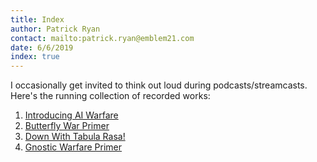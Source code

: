 ```yaml
---
title: Index
author: Patrick Ryan
contact: mailto:patrick.ryan@emblem21.com
date: 6/6/2019
index: true
---
```

I occasionally get invited to think out loud during podcasts/streamcasts.  Here's the running collection of recorded works:

1. [Introducing AI Warfare](/2019/04/17/Podcast-1--Introducing-AI-Warfare/)
1. [Butterfly War Primer](/2019/05/17/Podcast-2--Butterfly-War-Primer/)
1. [Down With Tabula Rasa!](/2019/06/03/Podcast-3--Down-With-Tabula-Rasa/)
1. [Gnostic Warfare Primer](/2019/06/10/Podcast-4--Gnostic-Warfare-Primer/)